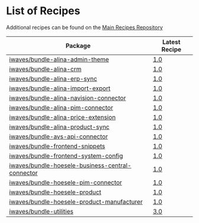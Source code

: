 # List of Recipes

Additional recipes can be found on the [Main Recipes Repository](https://github.com/symfony/recipes/blob/flex/main/RECIPES.md)

| Package | Latest Recipe |
| --- | --- |
| [iwaves/bundle-alina-admin-theme](https://packagist.org/packages/iwaves/bundle-alina-admin-theme) | [1.0](iwaves/bundle-alina-admin-theme/1.0) |
| [iwaves/bundle-alina-crm](https://packagist.org/packages/iwaves/bundle-alina-crm) | [1.0](iwaves/bundle-alina-crm/1.0) |
| [iwaves/bundle-alina-erp-sync](https://packagist.org/packages/iwaves/bundle-alina-erp-sync) | [1.0](iwaves/bundle-alina-erp-sync/1.0) |
| [iwaves/bundle-alina-import-export](https://packagist.org/packages/iwaves/bundle-alina-import-export) | [1.0](iwaves/bundle-alina-import-export/1.0) |
| [iwaves/bundle-alina-navision-connector](https://packagist.org/packages/iwaves/bundle-alina-navision-connector) | [1.0](iwaves/bundle-alina-navision-connector/1.0) |
| [iwaves/bundle-alina-pim-connector](https://packagist.org/packages/iwaves/bundle-alina-pim-connector) | [1.0](iwaves/bundle-alina-pim-connector/1.0) |
| [iwaves/bundle-alina-price-extension](https://packagist.org/packages/iwaves/bundle-alina-price-extension) | [1.0](iwaves/bundle-alina-price-extension/1.0) |
| [iwaves/bundle-alina-product-sync](https://packagist.org/packages/iwaves/bundle-alina-product-sync) | [1.0](iwaves/bundle-alina-product-sync/1.0) |
| [iwaves/bundle-avs-api-connector](https://packagist.org/packages/iwaves/bundle-avs-api-connector) | [1.0](iwaves/bundle-avs-api-connector/1.0) |
| [iwaves/bundle-frontend-snippets](https://packagist.org/packages/iwaves/bundle-frontend-snippets) | [1.0](iwaves/bundle-frontend-snippets/1.0) |
| [iwaves/bundle-frontend-system-config](https://packagist.org/packages/iwaves/bundle-frontend-system-config) | [1.0](iwaves/bundle-frontend-system-config/1.0) |
| [iwaves/bundle-hoesele-business-central-connector](https://packagist.org/packages/iwaves/bundle-hoesele-business-central-connector) | [1.0](iwaves/bundle-hoesele-business-central-connector/1.0) |
| [iwaves/bundle-hoesele-pim-connector](https://packagist.org/packages/iwaves/bundle-hoesele-pim-connector) | [1.0](iwaves/bundle-hoesele-pim-connector/1.0) |
| [iwaves/bundle-hoesele-product](https://packagist.org/packages/iwaves/bundle-hoesele-product) | [1.0](iwaves/bundle-hoesele-product/1.0) |
| [iwaves/bundle-hoesele-product-manufacturer](https://packagist.org/packages/iwaves/bundle-hoesele-product-manufacturer) | [1.0](iwaves/bundle-hoesele-product-manufacturer/1.0) |
| [iwaves/bundle-utilities](https://packagist.org/packages/iwaves/bundle-utilities) | [3.0](iwaves/bundle-utilities/3.0) |